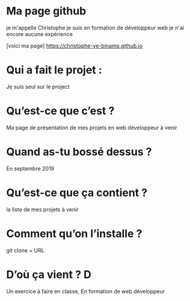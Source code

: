 # Ma page github

je m'appelle Christophe je suis en formation de développeur web
je n'ai encore aucune expérience

[voici ma page] https://christophe-ye-biname.github.io


# Qui a fait le projet : 
Je suis seul sur le project

# Qu’est-ce que c’est ? 
Ma page de présentation de mes projets en web développeur à venir

# Quand as-tu bossé dessus ? 
En septembre 2019

# Qu’est-ce que ça contient ? 
la liste de mes projets à venir

# Comment qu’on l’installe ? 
git clone + URL

# D’où ça vient ? D
Un exercice à faire en classe, En formation de web développeur
